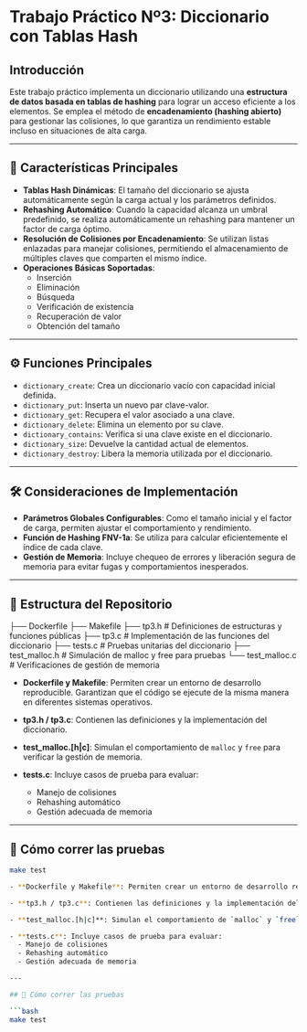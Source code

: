 # Trabajo Práctico Nº3: Diccionario con Tablas Hash

## Introducción

Este trabajo práctico implementa un diccionario utilizando una **estructura de datos basada en tablas de hashing** para lograr un acceso eficiente a los elementos. Se emplea el método de **encadenamiento (hashing abierto)** para gestionar las colisiones, lo que garantiza un rendimiento estable incluso en situaciones de alta carga.

---

## 🧩 Características Principales

- **Tablas Hash Dinámicas**: El tamaño del diccionario se ajusta automáticamente según la carga actual y los parámetros definidos.
- **Rehashing Automático**: Cuando la capacidad alcanza un umbral predefinido, se realiza automáticamente un rehashing para mantener un factor de carga óptimo.
- **Resolución de Colisiones por Encadenamiento**: Se utilizan listas enlazadas para manejar colisiones, permitiendo el almacenamiento de múltiples claves que comparten el mismo índice.
- **Operaciones Básicas Soportadas**:
  - Inserción
  - Eliminación
  - Búsqueda
  - Verificación de existencia
  - Recuperación de valor
  - Obtención del tamaño

---

## ⚙️ Funciones Principales

- `dictionary_create`: Crea un diccionario vacío con capacidad inicial definida.
- `dictionary_put`: Inserta un nuevo par clave-valor.
- `dictionary_get`: Recupera el valor asociado a una clave.
- `dictionary_delete`: Elimina un elemento por su clave.
- `dictionary_contains`: Verifica si una clave existe en el diccionario.
- `dictionary_size`: Devuelve la cantidad actual de elementos.
- `dictionary_destroy`: Libera la memoria utilizada por el diccionario.

---

## 🛠️ Consideraciones de Implementación

- **Parámetros Globales Configurables**: Como el tamaño inicial y el factor de carga, permiten ajustar el comportamiento y rendimiento.
- **Función de Hashing FNV-1a**: Se utiliza para calcular eficientemente el índice de cada clave.
- **Gestión de Memoria**: Incluye chequeo de errores y liberación segura de memoria para evitar fugas y comportamientos inesperados.

---

## 📁 Estructura del Repositorio
├── Dockerfile
├── Makefile
├── tp3.h # Definiciones de estructuras y funciones públicas
├── tp3.c # Implementación de las funciones del diccionario
├── tests.c # Pruebas unitarias del diccionario
├── test_malloc.h # Simulación de malloc y free para pruebas
└── test_malloc.c # Verificaciones de gestión de memoria


- **Dockerfile y Makefile**: Permiten crear un entorno de desarrollo reproducible. Garantizan que el código se ejecute de la misma manera en diferentes sistemas operativos.

- **tp3.h / tp3.c**: Contienen las definiciones y la implementación del diccionario.

- **test_malloc.[h|c]**: Simulan el comportamiento de `malloc` y `free` para verificar la gestión de memoria.

- **tests.c**: Incluye casos de prueba para evaluar:
  - Manejo de colisiones
  - Rehashing automático
  - Gestión adecuada de memoria

---

## 🧪 Cómo correr las pruebas

```bash
make test

- **Dockerfile y Makefile**: Permiten crear un entorno de desarrollo reproducible. Garantizan que el código se ejecute de la misma manera en diferentes sistemas operativos.

- **tp3.h / tp3.c**: Contienen las definiciones y la implementación del diccionario.

- **test_malloc.[h|c]**: Simulan el comportamiento de `malloc` y `free` para verificar la gestión de memoria.

- **tests.c**: Incluye casos de prueba para evaluar:
  - Manejo de colisiones
  - Rehashing automático
  - Gestión adecuada de memoria

---

## 🧪 Cómo correr las pruebas

```bash
make test
